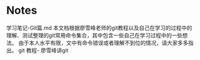 # Notes
学习笔记-Git篇.md
本文档根据廖雪峰老师的git教程以及自己在学习的过程中的理解、测试整理的git常用命令集合，其中包含一些自己在学习过程中的一些想法。 由于本人水平有限，文中有命令错误或者理解不到位的情况，请大家多多指出。 git 教程- 廖雪峰讲git
